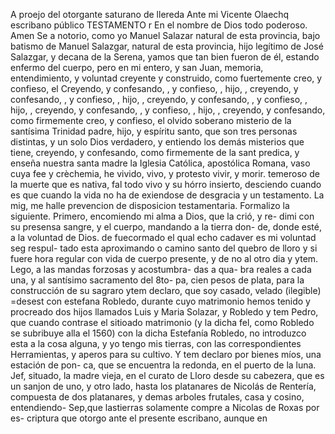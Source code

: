 A proejo del otorgante
saturano de llereda
Ante mi Vicente Olaechq
escribano público
TESTAMENTO
r En el nombre de Dios todo poderoso. Amen Se a notorio, como yo
Manuel Salazar natural de esta provincia, bajo batismo de
Manuel Salazgar, natural de esta provincia, hijo legítimo de José Salazgar, y decana de la Serena, yamos que tan bien fueron de él, estando enfermo del cuerpo, pero en mi entero, y san Juan, memoria, entendimiento, y voluntad creyente y construido, como fuertemente creo, y confieso, el
Creyendo, y confesando, , y confieso, , hijo, , creyendo, y confesando, , y confieso, , hijo, , creyendo, y confesando, , y confieso, , hijo, , creyendo, y confesando, , y confieso, , hijo, , creyendo, y confesando, como firmemente creo, y confieso, el olvido soberano misterio de la santísima Trinidad padre, hijo, y espíritu santo, que son tres personas distintas, y un solo Dios verdadero, y entiendo los demás misterios que tiene, creyendo, y confesando, como firmemente de la sant
predica, y enseña nuestra santa madre la Iglesia Católica, apostólica Romana, vaso cuya fee y crèchemia, he vivido, vivo, y protesto vivir, y morir. temeroso de la muerte que es nativa, fal todo vivo y su hórro insierto, desciendo cuando es que cuando la vida no ha de exiendose de desgracia y un testamento.
La mig, me halle prevencion de disposicion testamentaria. Formalizo la siguiente. Primero, encomiendo mi alma a Dios, que la crió, y re- dimi con su presensa sangre, y el cuerpo, mandando a la tierra don- de, donde esté, a la voluntad de Dios.
de fuecormado el qual echo cadaver es mi voluntad seg respul- tado esta aproximando o camino santo del quebro de lloro y si fuere hora regular con vida de cuerpo presente, y de no al otro dia
y
ytem. Lego, a las mandas forzosas y acostumbra-
das a qua-
bra reales a cada una, y al santísimo sacramento del 8to-
pa, cien pesos de plata, para la construcción de su sagraro
ytem declaro, que soy casado, velado (ilegible) =desest
con estefana Robledo, durante cuyo matrimonio hemos tenido y procreado dos hijos llamados Luis y Maria Solazar, y Robledo y tem Pedro, que cuando contrase el sitioado matrimonio (y la dicha fel, como Robledo se subribuye alla el 1560)
con la dicha Estefanía Robledo, no introduzco esta a la cosa alguna, y yo tengo mis tierras, con las correspondientes Herramientas, y aperos para su cultivo. Y tem declaro por bienes míos, una estación de pon- ca, que se encuentra la redonda, en el puerto de la luna.
Jef, situado, la madre vieja, en el curato de Lloro desde su cabezera, que es un sanjon de uno, y otro lado, hasta los platanares de Nicolás de Rentería, compuesta de dos platanares, y demas arboles frutales, casa y cosino, entendiendo-
Sep,que lastierras solamente compre a Nicolas de Roxas por es- criptura que otorgo ante el presente escribano, aunque en